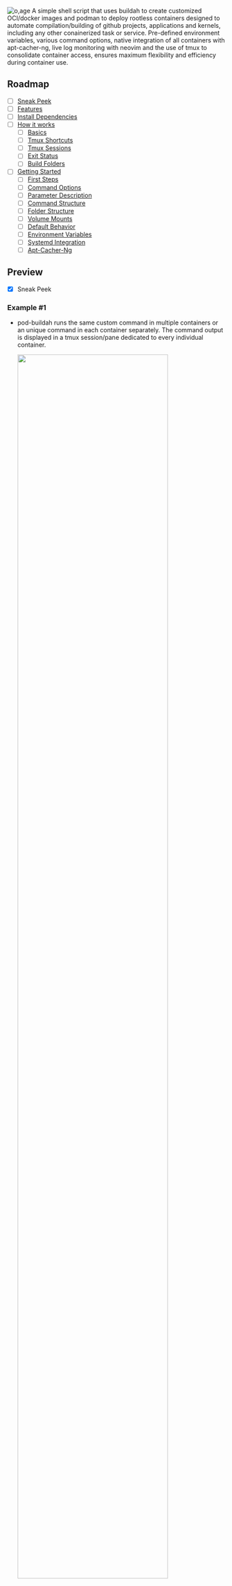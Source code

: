 ![o,age](https://i.postimg.cc/9QD8gmNB/prototypes.png)
A simple shell script that uses buildah to create customized OCI/docker images and podman to deploy rootless containers designed to automate compilation/building of github projects, applications and kernels, including any other conainerized task or service. Pre-defined environment variables, various command options, native integration of all containers with apt-cacher-ng, live log monitoring with neovim and the use of tmux to consolidate container access, ensures maximum flexibility and efficiency during container use. 

## Roadmap
- [ ] [Sneak Peek](https://github.com/tabletseeker/pod-buildah/blob/main/README.md#preview)
- [ ] [Features](https://github.com/tabletseeker/pod-buildah#highlights)
- [ ] [Install Dependencies](https://github.com/tabletseeker/pod-buildah/blob/main/README.md#installation)
- [ ] [How it works](https://github.com/tabletseeker/pod-buildah#how-it-works)
    - [ ] [Basics](https://github.com/tabletseeker/pod-buildah#mechanics)
    - [ ] [Tmux Shortcuts](https://github.com/tabletseeker/pod-buildah#session-management)
    - [ ] [Tmux Sessions](https://github.com/tabletseeker/pod-buildah#session-management)
    - [ ] [Exit Status](https://github.com/tabletseeker/pod-buildah#command-exit)
    - [ ] [Build Folders](https://github.com/tabletseeker/pod-buildah#build-folders)
- [ ] [Getting Started](https://github.com/tabletseeker/pod-buildah#getting-started)
    - [ ] [First Steps](https://github.com/tabletseeker/pod-buildah#getting-started)
    - [ ] [Command Options](https://github.com/tabletseeker/pod-buildah#command-options)
    - [ ] [Parameter Description](https://github.com/tabletseeker/pod-buildah#options-in-depth)
    - [ ] [Command Structure](https://github.com/tabletseeker/pod-buildah#command-examples)
    - [ ] [Folder Structure](https://github.com/tabletseeker/pod-buildah#file-overview)
    - [ ] [Volume Mounts](https://github.com/tabletseeker/pod-buildah#mount-directories)
    - [ ] [Default Behavior](https://github.com/tabletseeker/pod-buildah#container-defaults)
    - [ ] [Environment Variables](https://github.com/tabletseeker/pod-buildah#container-environment)
    - [ ] [Systemd Integration](https://github.com/tabletseeker/pod-buildah#using-services-for-automation)
    - [ ] [Apt-Cacher-Ng](https://github.com/tabletseeker/pod-buildah#caching)

## Preview
- [x] Sneak Peek
### Example #1
* pod-buildah runs the same custom command in multiple containers or an unique command in each container separately. The command output is displayed in a tmux session/pane dedicated to every individual container.

  <img src="https://github.com/tabletseeker/pod-buildah/blob/master/help-steps/preview2.gif" width="85%" height="85%">

### Example #2
* pod-buildah deploys 2 rootless debian bookworm containers which build the nyxt browser and linux kernel. Here is a quick overview of the tmux session layout, logging with neovim and separate container shells.

  <img src="https://github.com/tabletseeker/pod-buildah/blob/master/help-steps/preview.gif" width="85%" height="85%">

### Example #3
* pod-buildah automatically creates 4 customized debian bookworm images and based on them deploys 4 rootless podman containers which build multiple tags of ffmpeg, youtube-dl, linux_kernel and mpv.

  <img src="https://i.postimg.cc/Znw6zQXt/68747470733a2f2f692e706f7374696d672e63632f4a376b74347250432f33302e706e67.png" width="85%" height="85%">
  <img src="https://i.postimg.cc/JncJTjt7/31.png" width="85%" height="85%">

* Logs are synchronously generated and tailed with neovim in a tmux session. (full screen toggle per pane possible)

  <img src="https://i.postimg.cc/JzjctY0t/6b.png" width="85%" height="85%">

* While the main container process (in this case a build script) is running in the background, pod-buildah runs a custom command in a separate tmux session. By default this command launches a shell `/bin/bash` inside each container to allow direct access. (container label is also the username)

  <img src="https://i.postimg.cc/KjKWsKhB/Screenshot-2025-10-11-18-04-17.png" width="85%" height="85%">
* However, any command can be automatically executed on startup, like for example monitoring tools.

  <img src="https://i.postimg.cc/gk2hn9mQ/final6.png" width="85%" height="85%">

* Every container natively uses apt-cacher-ng (also containerized) which is attached to a third and final tmux session. It caches packages during the image creation, container setup and execution of the container process. 

  <img src="https://i.postimg.cc/pXZrXgM8/Screenshot-2025-10-11-16-12-06.png" width="85%" height="85%">

[🔼 Back to Top](#Roadmap)

## Highlights
- [x] Features

* Anything about a container's image, behavior or task can be changed, automated and logged with simple arguments.
* Change container OS (source image)
* Change container process
* Change mount locations
* Update/reset container image 
* Log monitoring/tailing with neovim
* Full integration with tmux
* Customize image setup
* Native use of apt-cacher-ng
* Custom packages
* Custom command (separate from main process)
* Custom post command (after conainer exit)
* Graphical exit status indicator
* Written in 100% Shell

[🔼 Back to Top](#Roadmap)

## Installation
- [x] Install dependencies
- [x] Clone repository
1. Dependencies
   ```
    sudo apt-get install -y podman buildah tmux neovim
   ```
3. Clone repo
   ```sh
   git clone --depth=1 --branch=master https://github.com/tabletseeker/pod-buildah
   ```
[🔼 Back to Top](#Roadmap)  

## How it works
### Mechanics
- [x] Basic Functionality
* Only two things are required to run pod-buildah containers.
1. Target Name
   - Location: `pod-buildah/help-steps/targets`
   - Determines the name of the image, container, container labels, tmux titles, UID inside container etc.
   - It is possible to add a prefix via option `-x|--prefix`
2. Main Script
   - Location: `pod-buildah/build-data/<target_name>/pod_start`
   - Every container executes a main script on startup called `pod_start`.
   - This script controls the container's behavior while making use of the provided ENV variables and options provided by pod-buildah.
   - If this script does not exist, a customizable template is automatically copied from `pod-buildah/help-steps/script_template`
   - When a custom command is chosen with option `-c|--command`, the main script is not executed and the container process defaults to `/bin/bash`.

[🔼 Back to Top](#Roadmap)

### Session Management
- [x] Tmux Shortcuts
* Navigate panes: `Alt + Arrow_Key`
* Toggle Full Screen: `Alt + d`
* Choose Session: `Alt + s`
* Navigate Neovim Tabs: `g t`

- [x] Tmux Sessions
* Three separate tmux sessions, each with 1 window and unique identifiers are launched by pod-buildah.
    - apt-cacher: tails the apt-cacher container's /var/log/apt-cacher-ng
    - pod-buildah: launches a shell `/bin/bash` inside every running container
    - pod-log: tails each of the specified logs (default 3) with neovim
    - `Alt + s` opens the choose-session display
    
        <img src="https://i.postimg.cc/sgvcdJM3/1b-final.png" width="85%" height="85%">

* Each started container automatically produces new panes in each window.
    - pod-buildah: 1 new pane
    - pod-log: 3 new panes
    
        <img src="https://i.postimg.cc/7ZfV8N54/1a-final.png" width="85%" height="85%">

* A pod-buildah pane (if no custom command is used) allows the user to simultaneously interact with the container inside a shell while the main
  container process is running in the background.
    - The container's label also poses as the username.
    
        <img src="https://i.postimg.cc/ZnRTNDrF/5.png" width="85%" height="85%">
  
* Each pod-buildah pane is coupled with 3 pod-log panes in a separate pod-log session which display the logs as the container process is running.
    - If only one or the native branch is chosen, the default logs and pane titles are used.
    - The default log titles are `install.log`,`git.log` and `build.log`
    - The tmux log title is composed of the target name and the log name.
    - Custom log names can be chosen with option `-ln|l--log-names`. 
    
        <img src="https://i.postimg.cc/fyLwdgx0/1.png" width="85%" height="85%">

* If multiple containers are launched, each window is automatically split.
    - pod-buildah window layout: tiled
    - pod-log window layout: 3 x 3
    
        <img src="https://i.postimg.cc/vTBQnSW-3/6.png" width="85%" height="85%">
        <img src="https://i.postimg.cc/nrzHmwvk/2.png" width="85%" height="85%">

* A total of 4 pod-buildah and 9 pod-log panes are allowed per window.
    - After that limit has been reached a new window is created in each session.
    - You can navigate between panes via `Alt + Arrow_Key`
    - `Alt + d` toggles fullscreen per pane
    
        <img src="https://i.postimg.cc/0jQ8SHp0/4.png" width="85%" height="85%">
        <img src="https://i.postimg.cc/yxdVRrFT/3.png" width="85%" height="85%">

[🔼 Back to Top](#Roadmap)

### Command Exit
- [x] Exit Status

* Once a custom command that is executed inside a container with option `-c|--command` exits or the container itself stops because execution of its main process has finished, the exit status will be indicated graphically by a colored text box in the target container's tmux pane. Since pod-buildah always runs a custom command for each target via tmux, by default `/bin/bash`, this exit message will always appear in any given pod-buildah tmux pane. When it is visible, a custom post command can be run inside that same tmux pane by pressing `Enter`. This post command can be controlled with option `-tc|--tmux-command`. By default, it launches neovim.

    See [🔼 Parameter Description](#Options-In-Depth)

* Exit Code 0 is marked with a green, blinking bar.
  * Running `exit 0` in container linux_kernel

    <img src="https://i.postimg.cc/3rGTpBf9/8a.png" width="85%" height="85%">

* Exit Code 1 is marked with a red, static bar.
  * Running`exit 1` in container linux_kernel

    <img src="https://i.postimg.cc/ZKhhLdXs/8b.png" width="85%" height="85%">

* Any other exit code is marked with a grey, blinking bar. When a container's main process exits and the container stops, it will inherently exit all `podman exec` (tmux) commands attached to it with non-zero exit codes, such as`Code 137`.
  * Container linux_kernel stops because main process finished

    <img src="https://i.postimg.cc/TPHSjnw6/42.png" width="85%" height="85%">

* The same applies to multiple, chained commands.
  * Running a command chain inside container linux_kernel that exits 0
    ```sh
    ./pod-buildah -t linux_kernel -c "sudo apt update && cat /etc/*-release"
    ```
    <img src="https://i.postimg.cc/BZF0Dg7K/7a.png" width="85%" height="85%">

* If any part of the chain exits 1, the red bar will appear.
  * Running a command chain inside container linux_kernel that exits 1
    ```sh
    ./pod-buildah -t linux_kernel -c "sudo apt update && cat /etc/*-release && exit 1"
    ```
    <img src="https://i.postimg.cc/J4WWQkSQ/7b.png" width="85%" height="85%">

* Non-zero or one exit codes again result in a grey bar being displayed.
  * Running a command chain inside container linux_kernel with ambiguous exit
    ```sh
    ./pod-buildah -t linux_kernel -c "sudo apt update && cat /etc/*-release && ls foo"
    ```
    <img src="https://i.postimg.cc/d0SXRG1c/41.png" width="85%" height="85%">

[🔼 Back to Top](#Roadmap)

### Build Folders
- [x] Build-Data

* The directory `pod-buildah/build-data` contains your project folders from which each individual container can read 4 files, `url`, `branch`, `packages` and `pod_start`.
    |  Name                                             | Description              | Location
    | --------------------------------------------------| -------------------------|------------|
    | url |Any github repository url which the container can clone and update from | host: pod-buildah/build-data/url
    | branch | Any github repository branch | host: host: pod-buildah/build-data/<target>/branch
    | packages| Build dependencies to be installed inside the container  | host: pod-buildah/build-data/<target>/packages
    | pod_start | A custom script that will launch the container process  | host: pod-buildah/build-data/<target>/pod_start
    | scripts | A folder for additional helper scripts to be called by pod_start  | host: pod-buildah/build-data/<target>/scripts

* `url`, `branch` and `packages` do not necessarily have to be populated and can also be supplied via options `-u|--url`, `-b|--branch` and `-p|--packages`. If they are left empty, the corresponding env variables `$PACKAGES` and `$URL` and `$BRANCH` will be empty in the container.
* During the container's image creation, the included main script `pod-buildah/build-data/<target>/pod_start` (and all scripts located in `pod-buildah/build-data/<target>/scripts`) is placed in the container image's `/usr/bin` and executed by default when the container starts.

[🔼 Back to Top](#Roadmap)
## Getting Started
- [x] First Steps
* Example folders `nyxt` and `linux_kernel` with working main scripts have been added to `pod-buildah/build-data`, serving as templates for build containers.
1. Add a target name to `pod-buildah/help-steps/targets`.
2. Create a folder with that target name in build-data `pod-buildah/build-data/<target_name>`.
3. Create the main script `pod-buildah/build-data/<target_name>/pod_start`.
4. (Optional) Create the folder `pod-buildah/build-data/<target_name>/scripts` for additional helper scripts.
   - All scripts located in `pod-buildah/build-data/<target_name>/scripts` are copied to the docker image's `/usr/bin/`
   - You may add additional helper scripts which can be called by pod_start from `/usr/bin`.
5. (Optional) Add a url, branch and packages file to `pod-buildah/build-data/<target_name>`, which will be used as defaults.
   - Another way of supplying these values is via options `-b|--branch`, `-u|--url`, `-p|packages`.
7. Execute `pod-buildah` with your desired options.

[🔼 Back to Top](#Roadmap)

### Command Options
- [x] Parameters

|  Option     | Description              | Sample Value
| ------------| -------------------------|------------|
| `-e`, `--engine ` | Preferred container engine | podman (default)
| `-t`, `--target` | Build target(s) designated in `pod-buildah/help-steps/targets`| nyxt
| `-w`, `--wipe` |  Empty logs, clear clone and artifacts directory | none
| `-d`, `--detach` |  do not automatically attach tmux session | none
| `-u`, `--url`  		| Clone url of desired git repository | https://github.com/atlas-engineer/nyxt
| `-b`, `--branch`  	| Branch name(s) of desired git repository | master
| `-p`, `--packages`  | Build dependencies in single line or column format | "build-essential make cmake"
| `-c`, `--command ` | Execute a custom command instead of the build script | /bin/bash
| `-r`, `--rebuild`  	| Remove and rebuild the specified image | main
| `-s`, `--signal`  	| Send a signal to the container | restart
| `-x`, `--prefix`  	| Add a custom prefix to your target name | container_
| `-sv`, `--source-volume`  | Absolute path of the source volume | "$HOME/source"
| `-cv`, `--cacher-volume`   | Absolute path of the apt-cacher volume | "$HOME/cache"
| `-si`, `--source-image`  	 | Base image type that buildah uses with 'from' instruction | "docker.io/debian:bookworm-slim"
| `-bl`, `--branch-log`  	 | Separate (LOG_1) log files when multiple branches are passed | none 
| `-ln`, `--log-name`		|  Assign custom naming scheme to a single or all log files | log1,log2,log3
| `-pc`, `--post-command`	|  Custom command that is executed inside the container after the main process exits | /bin/bash
| `-tc`, `--tmux-command`	|  Custom command that is executed inside the tmux session after the main process exits | htop
| `-cb`, `--custom-base`	|  Path to a custom base.sh script to setup the container image | ~/scripts/base.sh
| `-h`, `--help`     		| Print usage dialog | none

[🔼 Back to Top](#Roadmap)

### Options In-Depth
- [x] Parameter Description
1. `-t`, `--target` accepts target names specified in `pod-buildah/help-steps/targets`. Multiple target inputs are separated by `,` which will be started in sequence, having all further options apply to each container equally. For example, `-t <target1>,<target2>`

2. `-r`, `--rebuild` removes and rebuilds a specific or all given image names. It accepts either `main` or `cache`, but both inputs are also possible. For example, `-r cache,main`, `-r main` or `-r cache`.        
    * `main` is the container image, derived from the source_image, which can be changed with option `-si|--source-image` (Default is debian:bookworm-slim).`pod-buildah/build-data/<target_name>/pod_start` and all scripts located in `pod-buildah/build-data/<target_name>/scripts are copied to its `/usr/bin` directory. If changes have been made to any of these scripts outside of a running container, the main image needs to be rebuilt in order to reflect those changes.
        
    * `cache` is the apt-cacher container image. `acng.conf` can be modified in `pod-buildah/apt-cacher/acng.conf`

3.  `-p`, `--packages` allows overriding the default packages to be installed in a container which are specified in `pod-buildah/build-data/<target>/packages`. This argument needs to be passed with quotes `""`
    * Example: `--packages "build-essential cmake libssl-dev"`
    * Example: `-p "$(xargs <./my_package_list)"`
4. `-s`, `--signal` sends a signal to an existing container.
    * `restart` - restarts the container if it exists (only acts as stop with run option `--rm`)
    * `stop` - stops the container if it is running
    * `kill`- kills the container if it is running
    * `rm` - removes the container if it exists
    * `"rm --force"` kills and removes the container if it exists
5. `-pc`, `--post-command` specifies a custom command executed inside the container after the container process exits.
     * This option grants the ability to add a custom command executed after the container's main process exits. Any command is valid, but the most sensible use of this option would be to keep a container from stopping after its main process exits by for example passing `-pc /bin/bash`. This would result in both the container itself and it's corresponding pod-buildah tmux session to remain open indefinitely, even after the main process has been completed.
6. `-x`, `--prefix` allows for the use of a custom prefix
    * The container labels, image label, tmux title and user inside the container are named by the target_name.
    * This option allows for an additional identifier to be added to that name, changing the target_name to`<prefix><target_name>`
7. `-sv`, `--source-volume` determines the mount location of the source volume
    * The source volume contains `logs`, `artifacts` and `clone` directories which are used inside the container.
8. `-si`, `--source-image` determines the base image tag aka the operating system.
    * `docker.io/debian:bookworm-slim` is used by default, but any version of Debian or its derivatives can be used.
9. `-bl`, `--branch-log` allows separate log files to be generated for the first log type (default: install.log). When multiple branches are selected with option `-b|--branch`, pod-buildah will create separate log folders for each branch. By default the `install.log` or first of the three log types, is never created individually across separate branch folders. This is because the installing of packages would yield the same output across all separate install logs, which makes individual logging unecessary. Option `-bl|--branch-log` stops this, by creating the first log (install.log) separately among all branch folders. This makes sense if the user needs separate outputs of this log for each branch, which would require minor adjustments in `pod_start`.
10. `-tc`, `--tmux-command` executes a custom command inside a pod-buildah tmux session after the container process exits.
    * Whenever a container exits its corresponding pod-buildah tmux pane will display a graphical representation of the exit code (red or green) with the option to launch a custom command by pressing `Enter` or to exit completely via `Crl + c`. By defaut, this custom command, if executed, opens all files located in the current target buid-data folder with neovim to allow for modifications after a container run. This option grants the ability to change that command. 

[🔼 Back to Top](#Roadmap)

### Command Examples
- [x] Command Structure
1. Single container targets can be run one by one in order to specifiy arguments individually.
  ```sh
  ./pod-buildah -t <target_name> -p "libgcc-s1 librhash1 libstdc++6 zlib1g" -x "test1" -bl
  ```
2. Or multiple targets can be run in sequence, meaning the specified arguments will apply to all given target containers equally.
  ```sh
  ./pod-buildah -t <target_name1>,<target_name2>,<target_name3> -p "libgcc-s1 librhash1 libstdc++6 zlib1g" -x "test1" -bl
  ```
3. When running singular instances of pod-buildah in a command , make sure to use option `-d|--detach` so that the tmux session isn't attached until the final container is started.
  ```sh
  ./pod-buildah -t <target_name> -d; ./pod-buildah -t <target_name2> -d; ./pod-buildah -t <target_name>3
  ```
- [x] Sample Commands
* Builds the Nyxt Browser with default branch, url and packages.
   ```sh
  ./pod-buildah -t nyxt
  ```
* Builds the Nyxt Browser with different packages than the default.
    - The default packages in `pod-buildah/build-data/nyxt/packages` are overwritten by option `-p|--packages`
  ```sh
  ./pod-buildah -t nyxt -p "build-essential cmake ninja-build cmake-format"
  ```
* Builds the Linux Kernel branch 6.15
    - The current default branch is 6.15 in `pod-buildah/build-data/linux_kernel/branch`
  ```sh
  ./pod-buildah -t linux_kernel
  ```
* Builds the Linux Kernel branch 6.16
  - The option `-b|--branch` overwrites the default value
  ```sh
  ./pod-buildah -t linux_kernel  -b v6.16
  ```
* Builds the Linux Kernel branches 6.15, 6.16 and 6.17-rc4
  ```sh
  ./pod-buildah -t linux_kernel  -b v6.15,6.16,6.17-rc4
  ```
* Builds both targets with default values, a custom source volume location and prefix.
  ```sh
  ./pod-buildah -t nyxt,linux_kernel -sv /home/user/Documents -x test_01`
  ```
* Executes a custom command `/bin/bash` in the container linux_kernel
  ```sh
  ./pod-buildah -t linux_kernel -c /bin/bash
  ```
* Executes a custom command chain in the container linux_kernel
  ```sh
  ./pod-buildah -t linux_kernel -c "whoami;sleep 5; cat /etc/*-release"
  ```
* Executes a custom command chain in containers linux_kernel and nyxt
  ```sh
  ./pod-buildah -t nyxt,linux_kernel -c "sudo apt update && sudo apt install htop && htop"
  ```
* Rebuilds the container image and changes log titles of container linux_kernel
  ```sh
  ./pod-buildah -t linux_kernel -r main -ln "packages.log,pre-build.log,compil.log" -b v6.15,6.16
  ```
* Changing the source image, adding a custom base.sh and post command with container linux_kernel
  ```sh
  ./pod-buildah -t linux_kernel -si docker.io/ubuntu:plucky -cb ~/Documents/base.sh -pc /bin/bash 
  ```
- [x] Preview GIF 2 Commands

* Running custom command `cbonsai` in container linux_kernel, nyxt ffmpeg and mpv
  ```sh
  ./pod-buildah -t linux_kernel,nyxt,ffmpeg,mpv -c '/usr/games/cbonsai -l'
  ```
* Running custom command `neofetch` in container linux_kernel, nyxt ffmpeg and mpv
  ```sh
  ./pod-buildah -t linux_kernel,nyxt,ffmpeg,mpv -c 'neofetch --disable cpu'
  ```
* Running 4 separate custom commands in containers linux_kernel, nyxt ffmpeg and mpv. (`pb` used as alias for `./pod-buildah`)
  ```sh
   pb -t nyxt -c 'sudo gping google.com --cmd echo -c green -n .2 -b 10' -d
   pb -t mpv -c 'nyancat -s' -d
   pb -t ffmpeg -c 'cmatrix' -d
   pb -t linux_kernel -c 'sleep .2;atop -t 1 -axgm'
  ```
  
[🔼 Back to Top](#Roadmap)

### File Overview
- [x] Folder Structure

#### Scripts

|  Name                                             | Description              | Location
| --------------------------------------------------| -------------------------|------------|
| pod-buildah | Main script that accepts options and launches all containers | host: pod-buildah/pod-buildah
| base.sh| Install script that sets up a basic OCI/docker image | host: pod-buildah/base.sh
| cache.sh| Launches an apt-cacher-ng container and is automatically called by pod-buildah | host: pod-buildah/apt-cacher/cache.sh
| pod_start | Main script executed inside the container controlling its behavior | host: pod-buildah/build-data/\<target\>/pod_start

#### Folders & Files

|  Name                                             | Description              | Location    | Type
| --------------------------------------------------| -------------------------|-------------|----------|
| build-data | contains user defined build folders | pod-buildah/build-data | Folder
| scripts | contains helper scripts which are copied to the image | pod-buildah/build-data/scripts | Folder
| url | default git url to be cloned |pod-buildah/build-data/\<target\>/url | File
| branch | default git branch to be clone  |pod-buildah/build-data/\<target\>/branch | File
| packages | default packages to be installed inside the container  | pod-buildah/build-data/\<target\>/packages | File
| source | mount directory of all containers | pod-buildah/source | Folder
| clone | contains the cloned source code | pod-buildah/source/\<target\>clone | Folder
| artifacts | destination directory for built libraries, binaries etc. | pod-buildah/source/\<target\>artifacts | Folder
| logs | contains all target logs generated by container.sh | pod-buildah/source/\<target\>logs | Folder
| apt-cacher| source directory for apt-cacher-ng files | pod-buildah/apt-cacher | Folder
| cache| mount directory of apt-cacher-ng container's cache | pod-buildah/apt-cacher/cache | Folder
| help-steps | contains variables, functions and configs | host: pod-buildah/help-steps | Folder
| targets | contains a list of all containers which can be launched | host: pod-buildah/help-steps/targets | File
| script_template | a user defined script template for `pod_start` | host: pod-buildah/help-steps | Folder

[🔼 Back to Top](#Roadmap)

### Mount Directories
- [x] Volume Mounts

By default two folders are generated upon starting a container, if not otherwise defined.

|  Name                                             | Description              | Default Location
| --------------------------------------------------| -------------------------|------------|
| source | Mounts the build container's working directory | host: pod-buildah/source
| cache | Mounts the cache container's /var/cache/apt-cacher-ng directory | host: pod-buildah/apt-cacher/cache

   * The source directory contains 3 sub-directories
     - `clone` - contains the cloned source code
     - `artifacts` - meant to contain built binaries, libraries etc. after a successful build
     - `logs` - contains the log files
   * Options `--source-volume` and `--cacher-volume` can be used to set custom locations.
   * If the apt-cacher container is running, the apt-cacher volume remains the same until it is stopped.
   * All build containers automatically connect to the apt-cacher container via `host.containers.internal`. In case of a large amount of simultaneous clients, additional apt-cacher containers will be deployed to cover the overhead.

[🔼 Back to Top](#Roadmap)

### Container Defaults
- [x] Default Behavior
#### Container State
1. By default, the script's `podman run` command launches containers with the `--rm` flag. This means that once a container exits all data that was not preserved in a mount is lost. It also means that a container can never exist without simultaneously running. By default only one instance of a container based on an image can exist at any given time. pod-buildah can distinguish between a running and existing container, allowing for the `--rm` flag to be removed if so desired.

2. When a running container's target is launched again with pod-buildah, the call is simply ignored in order to preserve data and the ongoing container process. Tmux panes corresponding with this container target however are respawned, to allow quick and easy restarting of dead panes without container interference. If option `-c|--command` was used, the pod-buildah pane running this command will be respawned with the newly passed command directive, which is either custom or default (/bin/bash). The same goes for options `-tc|--tmux-command`. Option `-pc|--post-command` is ignored however, because the current container process is still running.

3. Containers exit after execution of the main process has been completed. When this happens, any command attached in the tmux session pod-buildah, be it custom or the default `/bin/bash`, will also exit. This behavior can be changed with option `-pc|--post-command`. In order to keep the container running after the main process one could for example pass `-pc /bin/bash`. This would result in both the container itself and it's corresponding pod-buildah tmux session to remain open indefinitely.

4. Containers can run `/bin/bash` as a default post-command after the main process exits in order to prevent the container from stopping and allowing for potential troubleshooting or general access through a pod-buildah tmux pane. In order to enable this behavior uncomment `#CT_POST_ARG="/bin/bash"` in `pod-buildah/help-steps/variables`

#### Auto-Generated Files
3. All log files, source and build folders are automatically generated. Technically, a target_name is all that's needed to run pod-buildah and start any given container.
If no main script `pod_start` has been provided, a `script_template` will be copied in its place. By default, this template does not execute anything, but it can be changed to perform a default task.

#### Logging Convention
4. The default log file names are `install.log`, `git.log` and `build.log`. Option `-ln|--log-name` automatically overwrites these values.
If less than three names are given, the default remainder still applies. For example, `-ln "prep.log,download.log"` would yield the following log names, `prep.log`, `download.log`, `build.log`. And `-ln "prep.log"` results in `prep.log`, `git.log`, `build.log`.

5. When multiple branches are selected with option `-b|--branch`, pod-buildah will create separate log folders for each branch. By default the `install.log` or first of the three log types, is never created individually across separate branch folders. This is because the installing of packages would yield the same output across all separate install logs, which makes individual logging unecessary. Option `-bl|--branch-log` stops this, by creating the first log (install.log) separately among all branch folders. This makes sense if the user needs separate outputs of this log for each branch, which would require minor adjustments in `pod_start`.

#### Neovim
6. `pod-buildah/hel-steps/vimrc` can be configured to change neovim's behavior as needed. By default it contains functions for tailing, renaming tab titles and color scheme adjustments.

#### Tmux
7. Only three sessions are created by default, `pod-buildah`, `pod-log` and `apt-cacher`. Each pod-buildah session can have a max of 4 panes and each pod-log session 9 panes, before a new window is created. This behavior can be changed by modifying `MAX_BUILD_PANE="4"` `MAX_LOG_PANE="12"` in `pod-buildah/help-steps/variables`. 12 log panes seem to be the sweet spot where each pane's log output is still reasonably legible.

[🔼 Back to Top](#Roadmap)

#### Container Environment
- [x] Environment Variables

The container will provide environment variables, which can be used by the build script, carrying the values given via certain options such as for example `--build-packages`, `--git-url` etc. and more.

|  Variable     | Description              | Default Value
| ------------| -------------------------|------------|
| CLEAN      | Set by option `-w|--wipe`  | null
| SOURCE_DIR | Mother directory inside the container| /home/<target_name> 
| CLONE_DIR |  Clone directory inside the container | /home/<target_name>/clone
| ARTIFACT_DIR | Artifact directory inside the container | /home/<target_name>/artifacts
| LOG_DIR  	| Log directory inside the container | /home/<target_name>/logs
| TARGET | Current target name | <target_name>
| URL   | Url indicated in target build-data or via option | null
| BRANCH 		| Branch indicated in target build-data or via option | null
| PACKAGES  	| Packages indicated in target build-data or via option | null
| LOG_POSTFIX  	| Default log names or supplied via option | null
| TIMEFORMAT  | ENV variable used by time for custom formats of elapsed time | custom

[🔼 Back to Top](#Roadmap)

#### Using Services for Automation
- [x] Systemd Integration

* You can use the provided `.service` file to automate the execution of any container/cluster with specific arguments and within a given time frame. This is probably the most convenient way to deploy build containers under certain conditions, for example when a new github release is available.

#### Caching
- [x] Apt-Cacher-Ng

* The apt-cacher container publishes port `3142:3142/tcp` which all build containers automatically point towards via `host.containers.internal` and apt.conf option `Acquire::http::Proxy`.
* `acng.conf` is available under `pod-buildah/apt-cacher/acng.conf` for further customization
* Health checks are performed in 15s intervals. `podman ps` will indicate a healthy (working) or unhealthy (dead) status.
* Once the maximum number of connections has been reached, the apt-cacher container will automatically launch an additional instance. This process will continue up to a maximum of 5 simultaneously running apt-cacher containers.

[🔼 Back to Top](#Roadmap)
